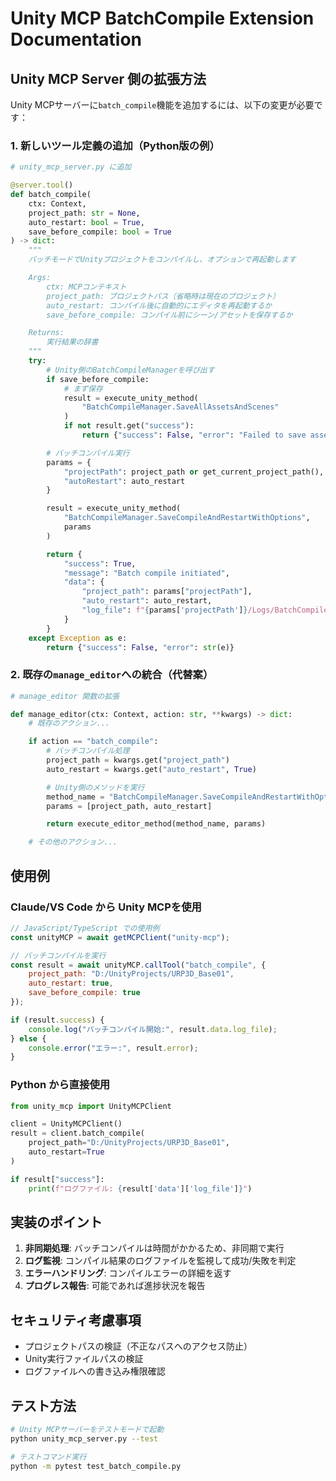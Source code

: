 # Unity MCP BatchCompile Extension Documentation

## Unity MCP Server 側の拡張方法

Unity MCPサーバーに`batch_compile`機能を追加するには、以下の変更が必要です：

### 1. 新しいツール定義の追加（Python版の例）

```python
# unity_mcp_server.py に追加

@server.tool()
def batch_compile(
    ctx: Context,
    project_path: str = None,
    auto_restart: bool = True,
    save_before_compile: bool = True
) -> dict:
    """
    バッチモードでUnityプロジェクトをコンパイルし、オプションで再起動します

    Args:
        ctx: MCPコンテキスト
        project_path: プロジェクトパス（省略時は現在のプロジェクト）
        auto_restart: コンパイル後に自動的にエディタを再起動するか
        save_before_compile: コンパイル前にシーン/アセットを保存するか

    Returns:
        実行結果の辞書
    """
    try:
        # Unity側のBatchCompileManagerを呼び出す
        if save_before_compile:
            # まず保存
            result = execute_unity_method(
                "BatchCompileManager.SaveAllAssetsAndScenes"
            )
            if not result.get("success"):
                return {"success": False, "error": "Failed to save assets"}

        # バッチコンパイル実行
        params = {
            "projectPath": project_path or get_current_project_path(),
            "autoRestart": auto_restart
        }

        result = execute_unity_method(
            "BatchCompileManager.SaveCompileAndRestartWithOptions",
            params
        )

        return {
            "success": True,
            "message": "Batch compile initiated",
            "data": {
                "project_path": params["projectPath"],
                "auto_restart": auto_restart,
                "log_file": f"{params['projectPath']}/Logs/BatchCompile.log"
            }
        }
    except Exception as e:
        return {"success": False, "error": str(e)}
```

### 2. 既存の`manage_editor`への統合（代替案）

```python
# manage_editor 関数の拡張

def manage_editor(ctx: Context, action: str, **kwargs) -> dict:
    # 既存のアクション...

    if action == "batch_compile":
        # バッチコンパイル処理
        project_path = kwargs.get("project_path")
        auto_restart = kwargs.get("auto_restart", True)

        # Unity側のメソッドを実行
        method_name = "BatchCompileManager.SaveCompileAndRestartWithOptions"
        params = [project_path, auto_restart]

        return execute_editor_method(method_name, params)

    # その他のアクション...
```

## 使用例

### Claude/VS Code から Unity MCPを使用

```javascript
// JavaScript/TypeScript での使用例
const unityMCP = await getMCPClient("unity-mcp");

// バッチコンパイルを実行
const result = await unityMCP.callTool("batch_compile", {
    project_path: "D:/UnityProjects/URP3D_Base01",
    auto_restart: true,
    save_before_compile: true
});

if (result.success) {
    console.log("バッチコンパイル開始:", result.data.log_file);
} else {
    console.error("エラー:", result.error);
}
```

### Python から直接使用

```python
from unity_mcp import UnityMCPClient

client = UnityMCPClient()
result = client.batch_compile(
    project_path="D:/UnityProjects/URP3D_Base01",
    auto_restart=True
)

if result["success"]:
    print(f"ログファイル: {result['data']['log_file']}")
```

## 実装のポイント

1. **非同期処理**: バッチコンパイルは時間がかかるため、非同期で実行
2. **ログ監視**: コンパイル結果のログファイルを監視して成功/失敗を判定
3. **エラーハンドリング**: コンパイルエラーの詳細を返す
4. **プログレス報告**: 可能であれば進捗状況を報告

## セキュリティ考慮事項

- プロジェクトパスの検証（不正なパスへのアクセス防止）
- Unity実行ファイルパスの検証
- ログファイルへの書き込み権限確認

## テスト方法

```bash
# Unity MCPサーバーをテストモードで起動
python unity_mcp_server.py --test

# テストコマンド実行
python -m pytest test_batch_compile.py
```
